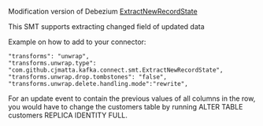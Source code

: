 Modification version of Debezium [ExtractNewRecordState](https://debezium.io/documentation/reference/stable/transformations/event-flattening.html)

This SMT supports extracting changed field of updated data

Example on how to add to your connector:
```
"transforms": "unwrap",
"transforms.unwrap.type": "com.github.cjmatta.kafka.connect.smt.ExtractNewRecordState",
"transforms.unwrap.drop.tombstones": "false",
"transforms.unwrap.delete.handling.mode":"rewrite",
```
For an update event to contain the previous values of all columns in the row, you would have to change the customers table by running ALTER TABLE customers REPLICA IDENTITY FULL.